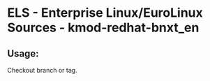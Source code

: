 # ELS - Enterprise Linux/EuroLinux Sources - kmod-redhat-bnxt_en
 
## Usage:
  Checkout branch or tag.
